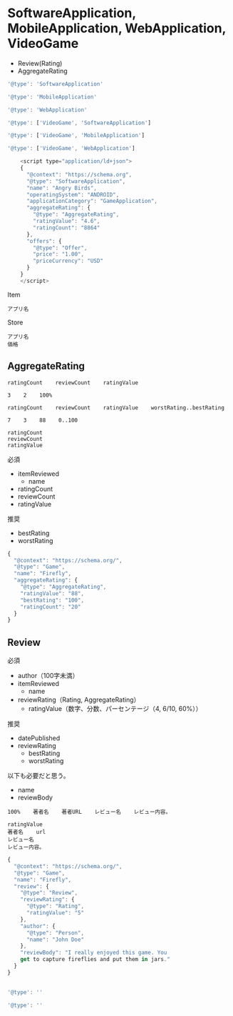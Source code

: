 # SoftwareApplication, MobileApplication, WebApplication, VideoGame

* Review(Rating) 
* AggregateRating

```javascript
'@type': 'SoftwareApplication'
```

```javascript
'@type': 'MobileApplication'
```

```javascript
'@type': 'WebApplication'
```

```javascript
'@type': ['VideoGame', 'SoftwareApplication']
```

```javascript
'@type': ['VideoGame', 'MobileApplication']
```

```javascript
'@type': ['VideoGame', 'WebApplication']
```

```javascript
    <script type="application/ld+json">
    {
      "@context": "https://schema.org",
      "@type": "SoftwareApplication",
      "name": "Angry Birds",
      "operatingSystem": "ANDROID",
      "applicationCategory": "GameApplication",
      "aggregateRating": {
        "@type": "AggregateRating",
        "ratingValue": "4.6",
        "ratingCount": "8864"
      },
      "offers": {
        "@type": "Offer",
        "price": "1.00",
        "priceCurrency": "USD"
      }
    }
    </script>
```

Item
```
アプリ名
```

Store
```
アプリ名
価格

```

## AggregateRating

```
ratingCount    reviewCount    ratingValue
```

```
3    2    100%
```

```
ratingCount    reviewCount    ratingValue    worstRating..bestRating
```

```
7    3    88    0..100
```


```
ratingCount    
reviewCount
ratingValue
```

必須

* itemReviewed
    * name
* ratingCount
* reviewCount
* ratingValue

推奨

* bestRating
* worstRating
 
```javascript
{
  "@context": "https://schema.org/",
  "@type": "Game",
  "name": "Firefly",
  "aggregateRating": {
    "@type": "AggregateRating",
    "ratingValue": "88",
    "bestRating": "100",
    "ratingCount": "20"
  }
}
```

## Review

必須

* author（100字未満）
* itemReviewed
    * name
* reviewRating（Rating, AggregateRating）
    * ratingValue（数字、分数、パーセンテージ（4, 6/10, 60%））

推奨

* datePublished
* reviewRating
    * bestRating
    * worstRating

以下も必要だと思う。

* name
* reviewBody

```
100%    著者名    著者URL    レビュー名    レビュー内容。    
```
```
ratingValue
著者名    url
レビュー名
レビュー内容。
```

```javascript
{
  "@context": "https://schema.org/",
  "@type": "Game",
  "name": "Firefly",
  "review": {
    "@type": "Review",
    "reviewRating": {
      "@type": "Rating",
      "ratingValue": "5"
    },
    "author": {
      "@type": "Person",
      "name": "John Doe"
    },
    "reviewBody": "I really enjoyed this game. You
    get to capture fireflies and put them in jars."
  }
}
```



## 
## 

```javascript
'@type': ''
```

```javascript
'@type': ''
```

